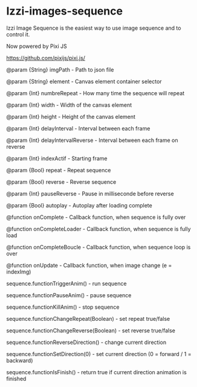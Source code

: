 # Izzi-images-sequence
 Izzi Image Sequence is the easiest way to use image sequence and to control it.


 Now powered by Pixi JS

 https://github.com/pixijs/pixi.js/



 @param {String} imgPath - Path to json file

 @param {String} element - Canvas element container selector

 @param {Int} numbreRepeat - How many time the sequence will repeat

 @param {Int} width - Width of the canvas element

 @param {Int} height - Height of the canvas element

 @param {Int} delayInterval - Interval between each frame

 @param {Int} delayIntervalReverse - Interval between each frame on reverse

 @param {Int} indexActif - Starting frame

 @param {Bool} repeat - Repeat sequence

 @param {Bool} reverse - Reverse sequence

 @param {Int} pauseReverse - Pause in milliseconde before reverse

 @param {Bool} autoplay - Autoplay after loading complete




 @function onComplete - Callback function, when sequence is fully over

 @function onCompleteLoader - Callback function, when sequence is fully load

 @function onCompleteBoucle - Callback function, when sequence loop is over

 @function onUpdate - Callback function, when image change (e = indexImg)




 sequence.functionTriggerAnim() - run sequence

 sequence.functionPauseAnim() - pause sequence

 sequence.functionKillAnim() - stop sequence

 sequence.functionChangeRepeat(Boolean) - set repeat true/false

 sequence.functionChangeReverse(Boolean) - set reverse true/false

 sequence.functionReverseDirection() - change current direction

 sequence.functionSetDirection(0) - set current direction (0 = forward / 1 = backward)

 sequence.functionIsFinish() - return true if current direction animation is finished
 